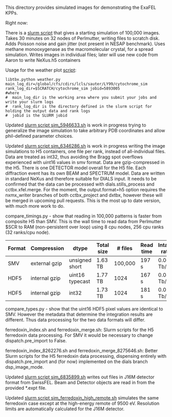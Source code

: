 This directory provides simulated images for demonstrating the ExaFEL KPPs.

Right now:

There is a [slurm script](./sim_5893005.sh) that gives a starting simulation of 100,000 images. 
Takes 30 minutes on 32 nodes of Perlmutter, writing files to scratch disk.
Adds Poisson noise and gain jitter (not present in NESAP benchmark).
Uses methane monooxygenase as the macromolecular crystal, for a spread simulation.
Writes images in individual files; later will use new code from Aaron to write NeXus.h5 containers


Usage for the weather plot [script](./weather.py): 
```
libtbx.python weather.py main_log_dir=/global/cfs/cdirs/lcls/sauter/LY99/cytochrome_sim rank_log_dir=$SCRATCH/cytochrome_sim jobid=5893005
#where
#  main_log_dir is the working area where you submit your jobs and write your slurm logs
#  rank_log_dir is the directory defined in the slurm script for holding the output data and rank logs
#  jobid is the SLURM jobid
```

Updated [slurm script sim_5946633.sh](./sim_5946633.sh) is work in progress trying to generalize the image simulation
to take arbitrary PDB coordinates and allow phil-defined parameter choices.

Updated [slurm script sim_6346286.sh](./sim_6346286.sh) is work in progress writing the image simulations to H5 containers,
one file per rank, instead of all-individual files.  Data are treated as int32, thus avoiding the Bragg spot overflows 
experienced with uint16 values in smv format.  Data are gzip-compressed in the H5.  There is one DETECTOR model overall
for the H5 file.  Each diffraction event has its own BEAM and SPECTRUM model.  Data are written in standard NeXus and therefore
suitable for DIALS input.  It needs to be confirmed that the data can be processed with dials.stills_process and cctbx.xfel.merge.
For the moment, the output.format=h5 option requires the nxmx_writer branches of both cctbx_project and dxtbx, however these 
will be merged in upcoming pull requests.
This is the most up to date version, with much more work to do.

compare_timings.py - show that reading in 100,000 patterns is faster from composite H5 than SMV.  This is the wall
time to read data from Perlmutter $SCR to RAM (non-persistent over loop) using 8 cpu nodes, 256 cpu ranks (32 ranks/cpu node).

| Format | Compression   | dtype           | Total size  | # files | Read time | Intake rate |
|--------|---------------|-----------------|-------------|---------|-----------|-------------|
| SMV    | external gzip | unsigned short  | 1.63 TB     | 100,000 | 197 s     | 0.066 Tb/s  |
| HDF5   | internal gzip | uint16 typecast | 1.77 TB     | 1024    | 167 s     | 0.085 Tb/s  |
| HDF5   | internal gzip | int32           | 1.73 TB     | 1024    | 181 s     | 0.076 Tb/s  |

compare_types.py - show that the uint16 HDF5 pixel values are identical to SMV.  However the metadata that determine 
the integration results are different.  Thus data processing for the two data formats will differ.

ferredoxin_index.sh and ferredoxin_merge.sh:  Slurm scripts for the H5 ferredoxin data processing. For SMV it
would be necessary to change dispatch.pre_import to False.

ferredoxin_index_8262276.sh and ferredoxin_merge_8275646.sh:  Better Slurm scripts for the H5 ferredoxin data processing, dispensing
entirely with dispatch.pre_import and (for now) implemented on the dials branch dsp_image_mode.

Updated [slurm script sim_6835899.sh](./sim_6835899.sh) writes out files in J16M detector format from SwissFEL.
Beam and Detector objects are read in from the provided *.expt file.

Updated [slurm script sim_ferredoxin_high_remote.sh](./sim_ferredoxin_high_remote.sh) simulates the same ferredoxin case except at the high-energy remote of 9500 eV.
Resolution limits are automatically calculated for the J16M detector.



